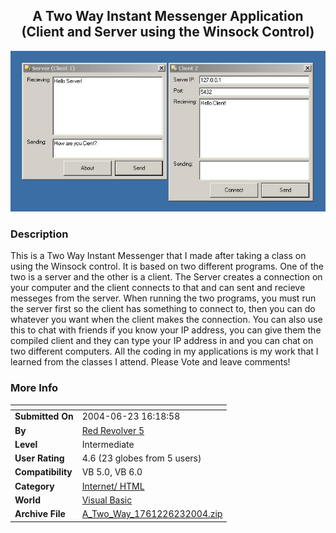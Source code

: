 ﻿<div align="center">

## A Two Way Instant Messenger Application \(Client and Server using the Winsock Control\)

<img src="PIC2004623186393469.JPG">
</div>

### Description

This is a Two Way Instant Messenger that I made after taking a class on using the Winsock control. It is based on two different programs. One of the two is a server and the other is a client. The Server creates a connection on your computer and the client connects to that and can sent and recieve messeges from the server. When running the two programs, you must run the server first so the client has something to connect to, then you can do whatever you want when the client makes the connection. You can also use this to chat with friends if you know your IP address, you can give them the compiled client and they can type your IP address in and you can chat on two different computers. All the coding in my applications is my work that I learned from the classes I attend. Please Vote and leave comments!
 
### More Info
 


<span>             |<span>
---                |---
**Submitted On**   |2004-06-23 16:18:58
**By**             |[Red Revolver 5](https://github.com/Planet-Source-Code/PSCIndex/blob/master/ByAuthor/red-revolver-5.md)
**Level**          |Intermediate
**User Rating**    |4.6 (23 globes from 5 users)
**Compatibility**  |VB 5\.0, VB 6\.0
**Category**       |[Internet/ HTML](https://github.com/Planet-Source-Code/PSCIndex/blob/master/ByCategory/internet-html__1-34.md)
**World**          |[Visual Basic](https://github.com/Planet-Source-Code/PSCIndex/blob/master/ByWorld/visual-basic.md)
**Archive File**   |[A\_Two\_Way\_1761226232004\.zip](https://github.com/Planet-Source-Code/red-revolver-5-a-two-way-instant-messenger-application-client-and-server-using-the-winsock__1-54560/archive/master.zip)








